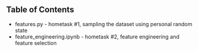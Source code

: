 ## Table of Contents
- features.py - hometask #1, sampling the dataset using personal random state 
- feature_engineering.ipynb - hometask #2, feature engineering and feature selection
